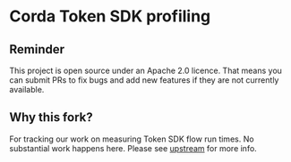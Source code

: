 # Corda Token SDK profiling

## Reminder

This project is open source under an Apache 2.0 licence. That means you
can submit PRs to fix bugs and add new features if they are not currently
available.

## Why this fork?

For tracking our work on measuring Token SDK flow run times.
No substantial work happens here.
Please see [upstream](https://github.com/corda/token-sdk) for more info.
